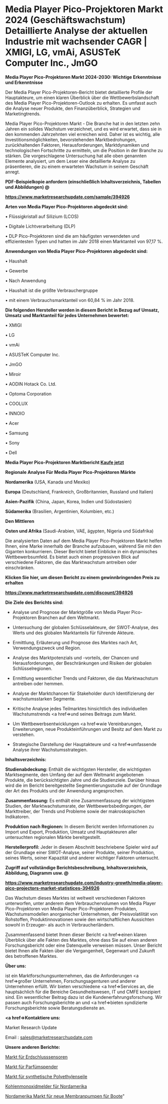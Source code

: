# Media Player Pico-Projektoren Markt 2024 (Geschäftswachstum) Detaillierte Analyse der aktuellen Industrie mit wachsender CAGR | XMIGI, LG, vmAi, ASUSTeK Computer Inc., JmGO

<strong>Media Player Pico-Projektoren Markt 2024-2030: Wichtige Erkenntnisse und Erkenntnisse</strong>

Der Media Player Pico-Projektoren-Bericht bietet detaillierte Profile der Hauptakteure, um einen klaren Überblick über die Wettbewerbslandschaft des Media Player Pico-Projektoren-Outlook zu erhalten. Es umfasst auch die Analyse neuer Produkte, den Finanzüberblick, Strategien und Marketingtrends.

Media Player Pico-Projektoren Markt - Die Branche hat in den letzten zehn Jahren ein solides Wachstum verzeichnet, und es wird erwartet, dass sie in den kommenden Jahrzehnten viel erreichen wird. Daher ist es wichtig, alle Investitionsmöglichkeiten, bevorstehenden Marktbedrohungen, zurückhaltenden Faktoren, Herausforderungen, Marktdynamiken und technologischen Fortschritte zu ermitteln, um die Position in der Branche zu stärken. Die vorgeschlagene Untersuchung hat alle oben genannten Elemente analysiert, um dem Leser eine detaillierte Analyse zu präsentieren, die zu einem erwarteten Wachstum in seinem Geschäft anregt.



<strong><b>PDF-Beispielkopie anfordern (einschließlich Inhaltsverzeichnis, Tabellen und Abbildungen) @ </b></strong>

<strong><a href=https://www.marketresearchupdate.com/sample/394926>

<strong>https://www.marketresearchupdate.com/sample/394926</u></a></strong></strong>



<strong>Arten von Media Player Pico-Projektoren abgedeckt sind:</strong>

• Flüssigkristall auf Silizium (LCOS)

• Digitale Lichtverarbeitung (DLP)

• DLP Pico-Projektoren sind die am häufigsten verwendeten und effizientesten Typen und hatten im Jahr 2018 einen Marktanteil von 97,17 %.



<strong>Anwendungen von Media Player Pico-Projektoren abgedeckt sind:</strong>

• Haushalt

• Gewerbe

• Nach Anwendung

• Haushalt ist die größte Verbrauchergruppe

• mit einem Verbrauchsmarktanteil von 60,84 % im Jahr 2018.



<strong>Die folgenden Hersteller werden in diesem Bericht in Bezug auf Umsatz, Umsatz und Marktanteil für jedes Unternehmen bewertet:</strong>

• XMIGI

• LG

• vmAi

• ASUSTeK Computer Inc.

• JmGO

• Miroir

• AODIN Hotack Co. Ltd.

• Optoma Corporation

• COOLUX

• INNOIO

• Acer

• Samsung

• Sony

• Dell



<strong>Media Player Pico-Projektoren Marktbericht <a href=https://www.marketresearchupdate.com/buynow/394926>Kaufe jetzt</a></strong>



<strong>Regionale Analyse Für Media Player Pico-Projektoren Märkte</strong>



<strong>Nordamerika</strong> (USA, Kanada und Mexiko)



<strong>Europa</strong> (Deutschland, Frankreich, Großbritannien, Russland und Italien)



<strong>Asien-Pazifik</strong> (China, Japan, Korea, Indien und Südostasien)



<strong>Südamerika</strong> (Brasilien, Argentinien, Kolumbien, etc.)



<strong>Den Mittleren</strong> 

<strong>Osten und Afrika</strong> (Saudi-Arabien, VAE, ägypten, Nigeria und Südafrika)

Die analysierten Daten auf dem Media Player Pico-Projektoren Markt helfen Ihnen, eine Marke innerhalb der Branche aufzubauen, während Sie mit den Giganten konkurrieren. Dieser Bericht bietet Einblicke in ein dynamisches Wettbewerbsumfeld. Es bietet auch einen progressiven Blick auf verschiedene Faktoren, die das Marktwachstum antreiben oder einschränken.



<strong>Klicken Sie hier, um diesen Bericht zu einem gewinnbringenden Preis zu erhalten
</strong>

<strong><a href=https://www.marketresearchupdate.com/discount/394926>https://www.marketresearchupdate.com/discount/394926</b></u></strong></a>



<strong>Die Ziele des Berichts sind:</strong>

- Analyse und Prognose der Marktgröße von Media Player Pico-Projektoren Branchen auf dem Weltmarkt.

- Untersuchung der globalen Schlüsselakteure, der SWOT-Analyse, des Werts und des globalen Marktanteils für führende Akteure.

- Ermittlung, Erläuterung und Prognose des Marktes nach Art, Verwendungszweck und Region.

- Analyse des Marktpotenzials und -vorteils, der Chancen und Herausforderungen, der Beschränkungen und Risiken der globalen Schlüsselregionen.

- Ermittlung wesentlicher Trends und Faktoren, die das Marktwachstum antreiben oder hemmen.

- Analyse der Marktchancen für Stakeholder durch Identifizierung der wachstumsstarken Segmente.

- Kritische Analyse jedes Teilmarktes hinsichtlich des individuellen Wachstumstrends <a href=>und</a> seines Beitrags zum Markt.

- Um Wettbewerbsentwicklungen <a href=>wie</a> Vereinbarungen, Erweiterungen, neue Produkteinführungen und Besitz auf dem Markt zu verstehen.

- Strategische Darstellung der Hauptakteure und <a href=>umfas</a>sende Analyse ihrer Wachstumsstrategien.



<strong>Inhaltsverzeichnis:</strong>



<strong>Studienabdeckung:</strong> Enthält die wichtigsten Hersteller, die wichtigsten Marktsegmente, den Umfang der auf dem Weltmarkt angebotenen Produkte, die berücksichtigten Jahre und die Studienziele. Darüber hinaus wird die im Bericht bereitgestellte Segmentierungsstudie auf der Grundlage der Art des Produkts und der Anwendung angesprochen.



<strong>Zusammenfassung:</strong> Es enthält eine Zusammenfassung der wichtigsten Studien, der Marktwachstumsrate, der Wettbewerbsbedingungen, der Markttreiber, der Trends und Probleme sowie der makroskopischen Indikatoren.



<strong>Produktion nach Regionen:</strong> In diesem Bericht werden Informationen zu Import und Export, Produktion, Umsatz und Hauptakteuren aller untersuchten regionalen Märkte bereitgestellt.



<strong>Herstellerprofil:</strong> Jeder in diesem Abschnitt beschriebene Spieler wird auf der Grundlage einer SWOT-Analyse, seiner Produkte, seiner Produktion, seines Werts, seiner Kapazität und anderer wichtiger Faktoren untersucht.



<strong><b>Zugriff auf vollständige Berichtsbeschreibung, Inhaltsverzeichnis, Abbildung, Diagramm usw. @ </b></strong>

<strong><a href=https://www.marketresearchupdate.com/industry-growth/media-player-pico-projectors-market-statistices-394926>https://www.marketresearchupdate.com/industry-growth/media-player-pico-projectors-market-statistices-394926</a></strong>

Das Wachstum dieses Marktes ist weltweit verschiedenen Faktoren unterworfen, unter anderem dem Verbrauchervolumen von Media Player Pico-Projektoren von Media Player Pico-Projektoren Produkten, Wachstumsmodellen anorganischer Unternehmen, der Preisvolatilität von Rohstoffen, Produktinnovationen sowie den wirtschaftlichen Aussichten sowohl in Erzeuger- als auch in Verbraucherländern.

Zusammenfassend bietet Ihnen dieser Bericht <a href=>einen</a> klaren Überblick über alle Fakten des Marktes, ohne dass Sie auf einen anderen Forschungsbericht oder eine Datenquelle verweisen müssen. Unser Bericht bietet Ihnen alle Fakten über die Vergangenheit, Gegenwart und Zukunft des betroffenen Marktes.



<strong>Über uns:</strong>

 ist ein Marktforschungsunternehmen, das die Anforderungen <a href=>großer</a> Unternehmen, Forschungsagenturen und anderer Unternehmen erfüllt. Wir bieten verschiedene <a href=>Services</a> an, die hauptsächlich für die Bereiche Gesundheitswesen, IT und CMFE konzipiert sind. Ein wesentlicher Beitrag dazu ist die Kundenerfahrungsforschung. Wir passen auch Forschungsberichte an und <a href=>bieten</a> syndizierte Forschungsberichte sowie Beratungsdienste an.



<strong><a href=>Kontaktiere uns:</a></strong>

Market Research Update

Email : sales@marketresearchupdate.com



<strong>Unsere anderen Berichte:</strong>

<a href=https://www.linkedin.com/pulse/ground-fault-sensors-market-2023-latest-trending>Markt für Erdschlusssensoren</a>

<a href=https://www.linkedin.com/pulse/perfume-dispenser-market-opportunities-stay>Markt für Parfümspender</a>

<a href=https://www.linkedin.com/pulse/polyethylene-synthetic-rope-market-size-industry>Markt für synthetische Polyethylenseile</a>

<a href=https://www.linkedin.com/pulse/north-america-carbon-monoxide-alarms>Kohlenmonoxidmelder für Nordamerika</a>

<a href=https://www.linkedin.com/pulse/north-america-new-diaphragm-pumps-boats-market>Nordamerika Markt für neue Membranpumpen für Boote</a>"

